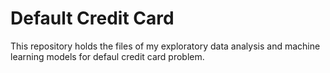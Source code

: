# Default Credit Card
This repository holds the files of my exploratory data analysis and machine learning models for defaul credit card problem.
